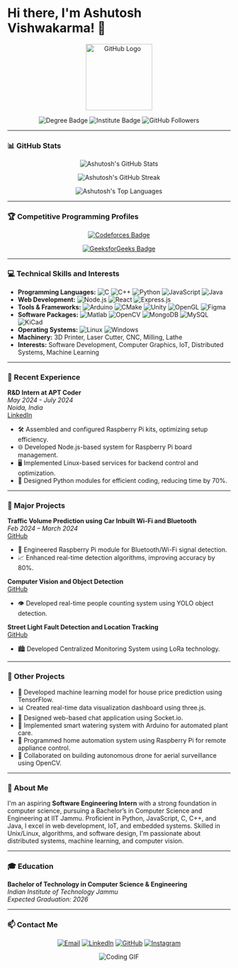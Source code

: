 # Hi there, I'm Ashutosh Vishwakarma! 👋

<p align="center">
  <img src="https://github.githubassets.com/images/modules/logos_page/GitHub-Mark.png" width="150" alt="GitHub Logo">
</p>

<p align="center">
  <img src="https://img.shields.io/badge/B.Tech-Computer%20Science%20&%20Engineering-brightgreen" alt="Degree Badge">
  <img src="https://img.shields.io/badge/IIT-Jammu-blue" alt="Institute Badge">
  <img src="https://img.shields.io/github/followers/ragnar-vallhala?label=Followers" alt="GitHub Followers">
</p>

---

### 📊 GitHub Stats

<p align="center">
  <img src="https://github-readme-stats.vercel.app/api?username=ragnar-vallhala&show_icons=true&theme=radical" alt="Ashutosh's GitHub Stats">
</p>

<p align="center">
  <img src="https://github-readme-streak-stats.herokuapp.com/?user=ragnar-vallhala&theme=radical" alt="Ashutosh's GitHub Streak">
</p>

<p align="center">
  <img src="https://github-readme-stats.vercel.app/api/top-langs/?username=ragnar-vallhala&layout=compact&theme=radical" alt="Ashutosh's Top Languages">
</p>

---

### 🏆 Competitive Programming Profiles

<p align="center">
  <!-- Codeforces Badge -->
  <a href="https://codeforces.com/profile/ashutoshvishwakarma208">
    <img src="https://img.shields.io/badge/Codeforces-FFA116?style=flat&logo=codeforces&logoColor=white" alt="Codeforces Badge">
  </a>
<p align="center">
  <!-- Codechef Badge -->
  <a href="https://www.codechef.com/users/v_ashu">
    <img src="https://img.shields.io/badge/CodeChef-0F9D58?style=flat&logo=codechef&logoColor=white" alt="GeeksforGeeks Badge">
  </a>

---
### 💻 Technical Skills and Interests

- **Programming Languages:** ![C](https://img.shields.io/badge/-C-A8B9CC?logo=c&logoColor=white) ![C++](https://img.shields.io/badge/-C++-00599C?logo=c%2B%2B&logoColor=white) ![Python](https://img.shields.io/badge/-Python-3776AB?logo=python&logoColor=white) ![JavaScript](https://img.shields.io/badge/-JavaScript-F7DF1E?logo=javascript&logoColor=white) ![Java](https://img.shields.io/badge/-Java-007396?logo=java&logoColor=white)
- **Web Development:** ![Node.js](https://img.shields.io/badge/-Node.js-339933?logo=node.js&logoColor=white) ![React](https://img.shields.io/badge/-React-61DAFB?logo=react&logoColor=white) ![Express.js](https://img.shields.io/badge/-Express.js-000000?logo=express&logoColor=white)
- **Tools & Frameworks:** ![Arduino](https://img.shields.io/badge/-Arduino-00979D?logo=arduino&logoColor=white) ![CMake](https://img.shields.io/badge/-CMake-064F8C?logo=cmake&logoColor=white) ![Unity](https://img.shields.io/badge/-Unity-000000?logo=unity&logoColor=white) ![OpenGL](https://img.shields.io/badge/-OpenGL-5586A4?logo=opengl&logoColor=white) ![Figma](https://img.shields.io/badge/-Figma-F24E1E?logo=figma&logoColor=white)
- **Software Packages:** ![Matlab](https://img.shields.io/badge/-Matlab-0076A8?logo=mathworks&logoColor=white) ![OpenCV](https://img.shields.io/badge/-OpenCV-5C3EE8?logo=opencv&logoColor=white) ![MongoDB](https://img.shields.io/badge/-MongoDB-47A248?logo=mongodb&logoColor=white) ![MySQL](https://img.shields.io/badge/-MySQL-4479A1?logo=mysql&logoColor=white) ![KiCad](https://img.shields.io/badge/-KiCad-007ACC?logo=kicad&logoColor=white)
- **Operating Systems:** ![Linux](https://img.shields.io/badge/-Linux-FCC624?logo=linux&logoColor=white) ![Windows](https://img.shields.io/badge/-Windows-0078D6?logo=windows&logoColor=white)
- **Machinery:** 3D Printer, Laser Cutter, CNC, Milling, Lathe
- **Interests:** Software Development, Computer Graphics, IoT, Distributed Systems, Machine Learning

---

### 💼 Recent Experience

**R&D Intern at APT Coder**  
*May 2024 - July 2024*  
*Noida, India*  
[LinkedIn](https://www.linkedin.com/posts/ashutosh-vishwakarma-083305257_aptcoder-robotics-automation-activity-7193759784888647680-VLGm?utm_source=share&utm_medium=member_desktop)  
- 🛠️ Assembled and configured Raspberry Pi kits, optimizing setup efficiency.
- 🌐 Developed Node.js-based system for Raspberry Pi board management.
- 🖥️ Implemented Linux-based services for backend control and optimization.
- 🐍 Designed Python modules for efficient coding, reducing time by 70%.

---

### 🚀 Major Projects

**Traffic Volume Prediction using Car Inbuilt Wi-Fi and Bluetooth**  
*Feb 2024 – March 2024*  
[GitHub](https://github.com/Radio-active-Boys/MiniProject)  
- 🚗 Engineered Raspberry Pi module for Bluetooth/Wi-Fi signal detection.
- 📈 Enhanced real-time detection algorithms, improving accuracy by 80%.

**Computer Vision and Object Detection**  
[GitHub](https://github.com/Radio-active-Boys/open-cv-count-people)  
- 👁️ Developed real-time people counting system using YOLO object detection.

**Street Light Fault Detection and Location Tracking**  
[GitHub](https://github.com/Radio-active-Boys/StreetLight)  
- 🏙️ Developed Centralized Monitoring System using LoRa technology.

---

### 🌟 Other Projects

- 🤖 Developed machine learning model for house price prediction using TensorFlow.
- 📊 Created real-time data visualization dashboard using three.js.
- 💬 Designed web-based chat application using Socket.io.
- 🌱 Implemented smart watering system with Arduino for automated plant care.
- 🏡 Programmed home automation system using Raspberry Pi for remote appliance control.
- 🚁 Collaborated on building autonomous drone for aerial surveillance using OpenCV.

---

### 🌟 About Me

I'm an aspiring **Software Engineering Intern** with a strong foundation in computer science, pursuing a Bachelor’s in Computer Science and Engineering at IIT Jammu. Proficient in Python, JavaScript, C, C++, and Java, I excel in web development, IoT, and embedded systems. Skilled in Unix/Linux, algorithms, and software design, I'm passionate about distributed systems, machine learning, and computer vision.

---

### 🎓 Education

**Bachelor of Technology in Computer Science & Engineering**  
*Indian Institute of Technology Jammu*  
*Expected Graduation: 2026*  


---

### 📫 Contact Me

<p align="center">
  <a href="mailto:ashutoshvishwakarma208@gmail.com"><img src="https://img.shields.io/badge/Email-D14836?style=for-the-badge&logo=gmail&logoColor=white" alt="Email"></a>
  <a href="https://www.linkedin.com/in/ashutosh-vishwakarma-083305257/"><img src="https://img.shields.io/badge/LinkedIn-0A66C2?style=for-the-badge&logo=linkedin&logoColor=white" alt="LinkedIn"></a>
  <a href="https://github.com/ragnar-vallhala"><img src="https://img.shields.io/badge/GitHub-181717?style=for-the-badge&logo=github&logoColor=white" alt="GitHub"></a>
  <a href="https://www.instagram.com/7__v.ashu__7/"><img src="https://img.shields.io/badge/Instagram-E4405F?style=for-the-badge&logo=instagram&logoColor=white" alt="Instagram"></a>
</p>

<p align="center">
  <img src="https://media0.giphy.com/media/v1.Y2lkPTc5MGI3NjExMDF6ZGlzYTdodW4yODFoZXF0NWc4c2Zwa3Q2cnY4cXI0Zjk2eDFzciZlcD12MV9pbnRlcm5hbF9naWZfYnlfaWQmY3Q9Zw/qasTpsSGzZBAWpqUIS/giphy.webp" alt="Coding GIF">
</p>
